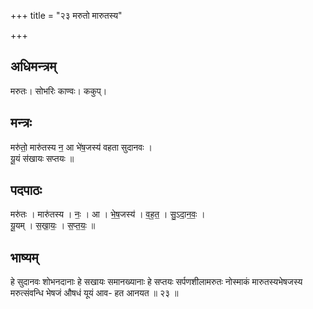 +++
title = "२३ मरुतो मारुतस्य"

+++
## अधिमन्त्रम्
मरुतः। सोभरिः काण्वः। ककुप्।

## मन्त्रः
मरु॑तो॒ मारु॑तस्य न॒ आ भे॑ष॒जस्य॑ वहता सुदानवः ।  
यू॒यं स॑खायः सप्तयः ॥

## पदपाठः
मरु॑तः । मारु॑तस्य । नः॒ । आ । भे॒ष॒जस्य॑ । व॒ह॒त॒ । सु॒ऽदा॒न॒वः॒ ।  
यू॒यम् । स॒खा॒यः॒ । स॒प्त॒यः॒ ॥

## भाष्यम्
हे सुदानवः शोभनदानाः हे सखायः समानख्यानाः हे सप्तयः सर्पणशीलामरुतः नोस्माकं मारुतस्यभेषजस्य मरुत्संवन्धि भेषजं औषधं यूयं आव- हत आनयत ॥ २३ ॥
